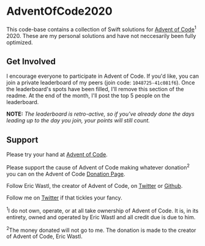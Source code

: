 # AdventOfCode2020
This code-base contains a collection of Swift solutions for [Advent of Code](https://adventofcode.com)<sup>1</sup> 2020. These are my personal solutions and have not neccesarily been fully optimized.

## Get Involved
I encourage everyone to participate in Advent of Code. If you'd like, you can join a private leaderboard of my peers (join code: `1048725-41c081f6`). Once the leaderboard's spots have been filled, I'll remove this section of the readme. At the end of the month, I'll post the top 5 people on the leaderboard.

**NOTE:** *The leaderboard is retro-active, so if you've already done the days leading up to the day you join, your points will still count.*

## Support
Please try your hand at [Advent of Code](https://adventofcode.com).

Please support the cause of Advent of Code making whatever donation<sup>2</sup> you can on the Advent of Code [Donation Page](https://adventofcode.com/2020/support).

Follow Eric Wastl, the creator of Advent of Code, on [Twitter](https://twitter.com/ericwastl) or [Github](https://github.com/topaz).

Follow me on [Twitter]() if that tickles your fancy.

<sup>1</sup>I do not own, operate, or at all take ownership of Advent of Code. It is, in its entirety, owned and operated by Eric Wastl and all credit due is due to him.

<sup>2</sup>The money donated will not go to me. The donation is made to the creator of Advent of Code, Eric Wastl.
